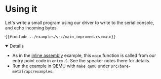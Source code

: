 # Using it

Let's write a small program using our driver to write to the serial console, and
echo incoming bytes.

```rust,editable,compile_fail
{{#include ../examples/src/main_improved.rs:main}}
```

<details open='true'>

- As in the [inline assembly](../inline-assembly.md) example, this `main`
  function is called from our entry point code in `entry.S`. See the speaker
  notes there for details.
- Run the example in QEMU with `make qemu` under `src/bare-metal/aps/examples`.

</details>

